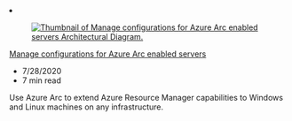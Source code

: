 <!-- This file is automatically generated by build/architectures/build_index.py. Any updates will be lost. -->

<!-- markdownlint-disable MD033 -->

<li class="grid-item item-column" data-categories="Hybrid Management and Governance ">
<article class="card">
    <div class="card-header has-margin-bottom-none" aria-hidden="true">
        <figure class="image diagram has-height-175 has-overflow-hidden level">
            <a href="/azure/architecture/hybrid/azure-arc-hybrid-config"><img src="/azure/architecture/browse/thumbs/azure-arc-hybrid-config.png" class="diagram" alt="Thumbnail of Manage configurations for Azure Arc enabled servers Architectural Diagram." data-linktype="relative-path"></a>
        </figure>
    </div>
    <div class="card-content">
        <a class="card-content-title has-margin-top-none" href="/azure/architecture/hybrid/azure-arc-hybrid-config">
            <p>Manage configurations for Azure Arc enabled servers</p>
        </a>
        <ul class="card-content-metadata">
            <li>7/28/2020</li>
            <li>7 min read</li>
        </ul>
        <p class="card-content-description">Use Azure Arc to extend Azure Resource Manager capabilities to Windows and Linux machines on any infrastructure.</p>
        <div class="bottom-to-top-fade is-hidden-mobile"></div>
    </div>
</article>
</li>
